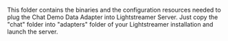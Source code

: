 This folder contains the binaries and the configuration resources needed to plug the Chat Demo Data Adapter into Lightstreamer Server.
Just copy the "chat" folder into "adapters" folder of your Lightstreamer installation and launch the server.
